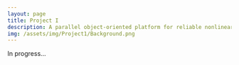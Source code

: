 ```yaml
---
layout: page
title: Project I
description: A parallel object-oriented platform for reliable nonlinear seismic wave propagation and soil-structure interaction simulation.
img: /assets/img/Project1/Background.png
---
```


In progress...